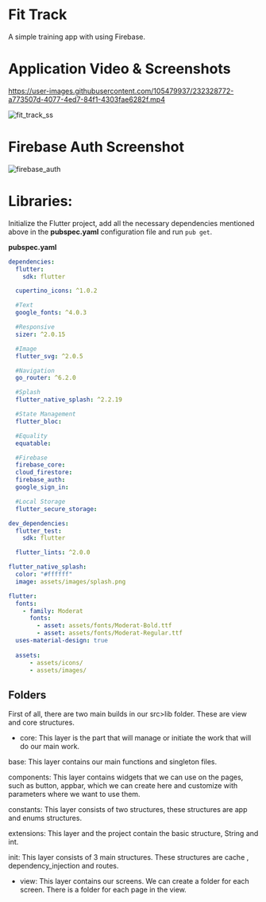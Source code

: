 # Fit Track

A simple training app with using Firebase.

# Application Video & Screenshots

https://user-images.githubusercontent.com/105479937/232328772-a773507d-4077-4ed7-84f1-4303fae6282f.mp4

![fit_track_ss](https://user-images.githubusercontent.com/105479937/232328970-4a27de93-5679-4fb5-93a2-97f0baab40ed.png)

# Firebase Auth Screenshot

![firebase_auth](https://user-images.githubusercontent.com/105479937/232328994-d0a6a906-5ef6-4f95-9552-f7f115600a47.png)


# Libraries:

Initialize the Flutter project, add all the necessary dependencies mentioned above in the **pubspec.yaml** configuration file and run `pub get`.

**pubspec.yaml**
```yaml
dependencies:
  flutter:
    sdk: flutter

  cupertino_icons: ^1.0.2

  #Text
  google_fonts: ^4.0.3

  #Responsive
  sizer: ^2.0.15

  #Image
  flutter_svg: ^2.0.5

  #Navigation
  go_router: ^6.2.0

  #Splash
  flutter_native_splash: ^2.2.19

  #State Management
  flutter_bloc:

  #Equality
  equatable:

  #Firebase
  firebase_core:
  cloud_firestore:
  firebase_auth:
  google_sign_in:

  #Local Storage
  flutter_secure_storage:

dev_dependencies:
  flutter_test:
    sdk: flutter

  flutter_lints: ^2.0.0

flutter_native_splash:
  color: "#ffffff"
  image: assets/images/splash.png  

flutter:
  fonts:
    - family: Moderat
      fonts:
        - asset: assets/fonts/Moderat-Bold.ttf
        - asset: assets/fonts/Moderat-Regular.ttf
  uses-material-design: true
  
  assets:
      - assets/icons/
      - assets/images/
  ```

## Folders

First of all, there are two main builds in our src>lib folder. These are view and core structures.

- core: This layer is the part that will manage or initiate the work that will do our main work.

base: This layer contains our main functions and singleton files.

components: This layer contains widgets that we can use on the pages, such as button, appbar, which we can create here and customize with parameters where we want to use them.

constants: This layer consists of two structures, these structures are app and enums structures.

extensions: This layer and the project contain the basic structure, String and int.

init: This layer consists of 3 main structures. These structures are cache , dependency_injection and routes.

- view: This layer contains our screens. We can create a folder for each screen. There is a folder for each page in the view.

